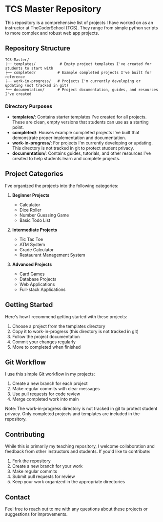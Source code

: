 # TCS Master Repository

This repository is a comprehensive list of projects I have worked on as an instructor at TheCoderSchool (TCS). They range from simple python scripts to more complex and robust web app projects.

## Repository Structure

```
TCS-Master/
├── templates/           # Empty project templates I've created for students to start with
├── completed/          # Example completed projects I've built for reference
├── work-in-progress/   # Projects I'm currently developing or updating (not tracked in git)
└── documentation/      # Project documentation, guides, and resources I've created
```

### Directory Purposes

- **templates/**: Contains starter templates I've created for all projects. These are clean, empty versions that students can use as a starting point.
- **completed/**: Houses example completed projects I've built that demonstrate proper implementation and documentation.
- **work-in-progress/**: For projects I'm currently developing or updating. This directory is not tracked in git to protect student privacy.
- **documentation/**: Contains guides, tutorials, and other resources I've created to help students learn and complete projects.

## Project Categories

I've organized the projects into the following categories:

1. **Beginner Projects**

   - Calculator
   - Dice Roller
   - Number Guessing Game
   - Basic Todo List

2. **Intermediate Projects**

   - Tic Tac Toe
   - ATM System
   - Grade Calculator
   - Restaurant Management System

3. **Advanced Projects**
   - Card Games
   - Database Projects
   - Web Applications
   - Full-stack Applications

## Getting Started

Here's how I recommend getting started with these projects:

1. Choose a project from the templates directory
2. Copy it to work-in-progress (this directory is not tracked in git)
3. Follow the project documentation
4. Commit your changes regularly
5. Move to completed when finished

## Git Workflow

I use this simple Git workflow in my projects:

1. Create a new branch for each project
2. Make regular commits with clear messages
3. Use pull requests for code review
4. Merge completed work into main

Note: The work-in-progress directory is not tracked in git to protect student privacy. Only completed projects and templates are included in the repository.

## Contributing

While this is primarily my teaching repository, I welcome collaboration and feedback from other instructors and students. If you'd like to contribute:

1. Fork the repository
2. Create a new branch for your work
3. Make regular commits
4. Submit pull requests for review
5. Keep your work organized in the appropriate directories

## Contact

Feel free to reach out to me with any questions about these projects or suggestions for improvements.
